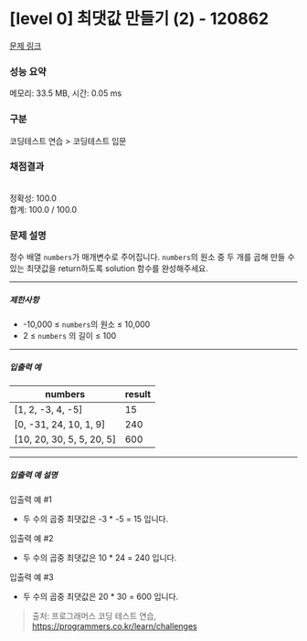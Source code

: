 # [level 0] 최댓값 만들기 (2) - 120862 

[문제 링크](https://school.programmers.co.kr/learn/courses/30/lessons/120862?language=javascript) 

### 성능 요약

메모리: 33.5 MB, 시간: 0.05 ms

### 구분

코딩테스트 연습 > 코딩테스트 입문

### 채점결과

<br/>정확성: 100.0<br/>합계: 100.0 / 100.0

### 문제 설명

<p>정수 배열 <code>numbers</code>가 매개변수로 주어집니다. <code>numbers</code>의 원소 중 두 개를 곱해 만들 수 있는 최댓값을 return하도록 solution 함수를 완성해주세요.</p>

<hr>

<h5>제한사항</h5>

<ul>
<li>-10,000 ≤ <code>numbers</code>의 원소 ≤ 10,000</li>
<li>2 ≤ <code>numbers</code> 의 길이 ≤ 100</li>
</ul>

<hr>

<h5>입출력 예</h5>
<table class="table">
        <thead><tr>
<th>numbers</th>
<th>result</th>
</tr>
</thead>
        <tbody><tr>
<td>[1, 2, -3, 4, -5]</td>
<td>15</td>
</tr>
<tr>
<td>[0, -31, 24, 10, 1, 9]</td>
<td>240</td>
</tr>
<tr>
<td>[10, 20, 30, 5, 5, 20, 5]</td>
<td>600</td>
</tr>
</tbody>
      </table>
<hr>

<h5>입출력 예 설명</h5>

<p>입출력 예 #1</p>

<ul>
<li>두 수의 곱중 최댓값은 -3 * -5 = 15 입니다.</li>
</ul>

<p>입출력 예 #2</p>

<ul>
<li>두 수의 곱중 최댓값은 10 * 24 = 240 입니다.</li>
</ul>

<p>입출력 예 #3</p>

<ul>
<li>두 수의 곱중 최댓값은 20 * 30 = 600 입니다.</li>
</ul>


> 출처: 프로그래머스 코딩 테스트 연습, https://programmers.co.kr/learn/challenges